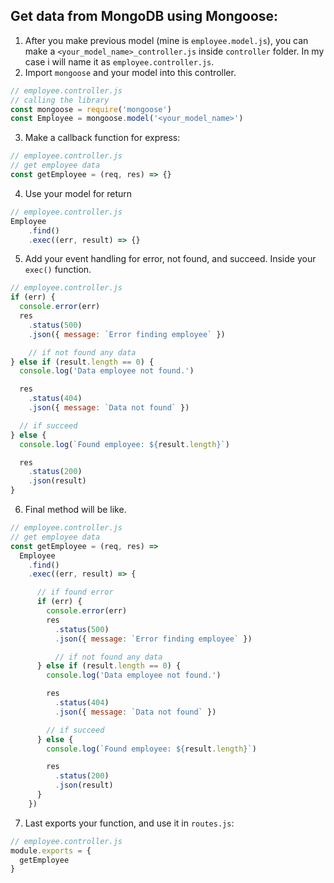 ## Get data from MongoDB using Mongoose:

1. After you make previous model (mine is `employee.model.js`), you can make a `<your_model_name>_controller.js` inside `controller` folder. In my case i will name it as `employee.controller.js`.
2. Import `mongoose` and your model into this controller.
```js
// employee.controller.js
// calling the library
const mongoose = require('mongoose')
const Employee = mongoose.model('<your_model_name>')
```
3. Make a callback function for express:
```js
// employee.controller.js
// get employee data
const getEmployee = (req, res) => {}
```
4. Use your model for return
```js
// employee.controller.js
Employee
    .find()
    .exec((err, result) => {}
```
5. Add your event handling for error, not found, and succeed. Inside your `exec()` function.
```js
// employee.controller.js
if (err) {
  console.error(err)
  res
    .status(500)
    .json({ message: `Error finding employee` })

    // if not found any data
} else if (result.length == 0) {
  console.log('Data employee not found.')

  res
    .status(404)
    .json({ message: `Data not found` })

  // if succeed
} else {
  console.log(`Found employee: ${result.length}`)

  res
    .status(200)
    .json(result)
}
```
6. Final method will be like.
```js
// employee.controller.js
// get employee data
const getEmployee = (req, res) =>
  Employee
    .find()
    .exec((err, result) => {

      // if found error
      if (err) {
        console.error(err)
        res
          .status(500)
          .json({ message: `Error finding employee` })

          // if not found any data
      } else if (result.length == 0) {
        console.log('Data employee not found.')

        res
          .status(404)
          .json({ message: `Data not found` })

        // if succeed
      } else {
        console.log(`Found employee: ${result.length}`)

        res
          .status(200)
          .json(result)
      }
    })
```
7. Last exports your function, and use it in `routes.js`:
```js
// employee.controller.js
module.exports = {
  getEmployee
}
```